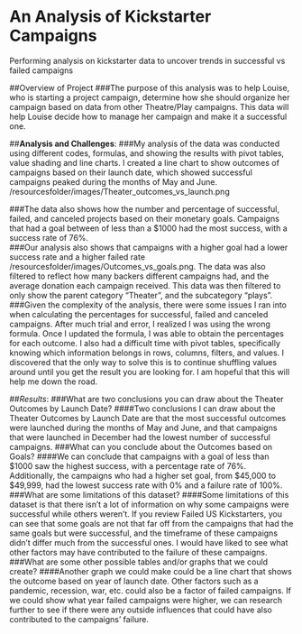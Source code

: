# An Analysis of Kickstarter Campaigns
Performing analysis on kickstarter data to uncover trends in successful vs failed campaigns

##Overview of Project
###The purpose of this analysis was to help Louise, who is starting a project campaign, determine how she should organize her campaign based on data from other Theatre/Play campaigns. This data will help Louise decide how to manage her campaign and make it a successful one. 

##**Analysis and Challenges**: 
###My analysis of the data was conducted using different codes, formulas, and showing the results with pivot tables, value shading and line charts. I created a line chart to show outcomes of campaigns based on their launch date, which showed successful campaigns peaked during the months of May and June. /resourcesfolder/images/Theater_outcomes_vs_launch.png

###The data also shows how the number and percentage of successful, failed, and canceled projects based on their monetary goals. Campaigns that had a goal between of less than a $1000 had the most success, with a success rate of 76%.  
###Our analysis also shows that campaigns with a higher goal had a lower success rate and a higher failed rate /resourcesfolder/images/Outcomes_vs_goals.png. The data was also filtered to reflect how many backers different campaigns had, and the average donation each campaign received. This data was then filtered to only show the parent category “Theater”, and the subcategory “plays”. 
###Given the complexity of the analysis, there were some issues I ran into when calculating the percentages for successful, failed and canceled campaigns. After much trial and error, I realized I was using the wrong formula. Once I updated the formula, I was able to obtain the percentages for each outcome. I also had a difficult time with pivot tables, specifically knowing which information belongs in rows, columns, filters, and values. I discovered that the only way to solve this is to continue shuffling values around until you get the result you are looking for. I am hopeful that this will help me down the road.

##*Results*:
###What are two conclusions you can draw about the Theater Outcomes by Launch Date?
####Two conclusions I can draw about the Theater Outcomes by Launch Date are that the most successful outcomes were launched during the months of May and June, and that 	campaigns that were launched in December had the lowest number of successful campaigns.
###What can you conclude about the Outcomes based on Goals?
####We can conclude that campaigns with a goal of less than $1000 saw the highest success, with a percentage rate of 76%. Additionally, the campaigns who had a higher set goal, 	from $45,000 to $49,999, had the lowest success rate with 0% and a failure rate of 100%.
###What are some limitations of this dataset?
####Some limitations of this dataset is that there isn’t a lot of information on why some campaigns were successful while others weren’t. If you review Failed US Kickstarters, you can see that some goals are not that far off from the campaigns that had the same goals but were successful, and the timeframe of these campaigns didn’t differ much from the successful ones. I would have liked to see what other factors may have contributed to the failure of these campaigns. 
###What are some other possible tables and/or graphs that we could create?
####Another graph we could make could be a line chart that shows the outcome based on year of launch date. Other factors such as a pandemic, recession, war, etc. could also be a factor of failed campaigns. If we could show what year failed campaigns were higher, we can research further to see if there were any outside influences that could have also contributed to the campaigns’ failure. 
  

